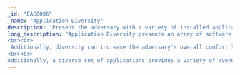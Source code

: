 ```yaml
---
_id: "EAC0006"
_name: "Application Diversity"
description: "Present the adversary with a variety of installed applications and services."
long_description: "Application Diversity presents an array of software targets to the adversary. On a single target, system defenders can configure multiple services or software applications. On a target network, defenders can present systems with a variety of OSs, OS versions, applications, and services. Application Diversity can be used to encourage engagement by offering a broad attack surface.
<br><br>
 Additionally, diversity can increase the adversary's overall comfort level by adding to the believability of the environment. By monitoring adversary activity in a diverse environment, the defender can gain information on the adversary's capabilities and targeting preferences. For example, a defender can install one or more applications with a variety of patch levels to see how the adversary's response differs across versions. 
<br><br>
Additionally, a diverse set of applications provides a variety of avenues for the defender to present additional information throughout an operation. This information can be used to introduce additional attack surfaces, motivate or demotivate the adversary, or further the deception story. For example, if the adversary is close to uncovering something that might raise suspicion around a target, the defender can add an event to a shared calendar application or a message in a notes application that the system will be offline for scheduled maintenance. Having a variety of applications on the system provides the defender with multiple engagement avenues to handle whatever events happen during the course of the operation."
---
```

